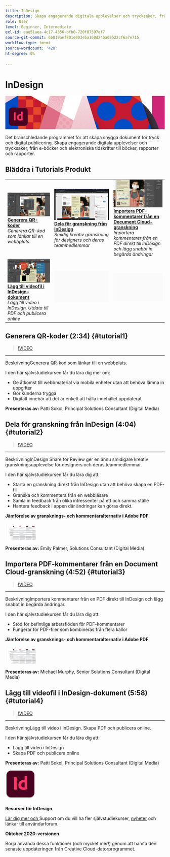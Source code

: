 ```yaml
---
title: InDesign
description: Skapa engagerande digitala upplevelser och trycksaker, från e-böcker och elektroniska tidskrifter till böcker, rapporter och rapporter
role: User
level: Beginner, Intermediate
exl-id: eae51aea-4c17-4356-bfb0-720f87597ef7
source-git-commit: 6b819aef801e003e5a160d24ba69522cf6a7e715
workflow-type: tm+mt
source-wordcount: '428'
ht-degree: 0%

---
```


# InDesign

![Hero Image-självstudiekurs](../assets/InDesign.jpg)

Det branschledande programmet för att skapa snygga dokument för tryck och digital publicering. Skapa engagerande digitala upplevelser och trycksaker, från e-böcker och elektroniska tidskrifter till böcker, rapporter och rapporter.

## Bläddra i Tutorials Produkt

<table style="table-layout:fixed">
<tr>
 <td>
    <a href="indesign.md#tutorial1">
        <img alt="Generera QR-koder" src="../assets/InDesign_qrCodes_sokol_thumbnail.jpg" />
    </a>
    <div>
    <a href="indesign.md#tutorial1"><strong>Generera QR-koder</strong></a>
    </div>
    <em>Generera QR-kod som länkar till en webbplats</em>
    <br>
  </td>
  <td>
   <a href="indesign.md#tutorial2">
      <img alt="Dela för granskning från InDesign" src="../assets/indesign_shareforreview_palmer_thumbnail.jpg" />
   </a>
    <div>
   <a href="indesign.md#tutorial2"><strong>Dela för granskning från InDesign</strong></a>
    </div>
    <em>Smidig kreativ granskning för designers och deras teammedlemmar</em>
    <br>
  </td>
  <td>
    <a href="indesign.md#tutorial3">
        <img alt="Importera PDF-kommentarer från ett dokument 
Molngranskning" src="../assets/indesign_pdfcomments_murphy_thumbnail.jpg" />
    </a>
    <div>
    <a href="indesign.md#tutorial3"><strong>Importera PDF-kommentarer från en Document Cloud-granskning</strong></a>
    </div>
    <em>Importera kommentarer från en PDF direkt till InDesign och lägg snabbt in begärda ändringar</em>
    <br>
  </td>
</tr>
<tr>
<td>
   <a href="indesign.md#tutorial4">
      <img alt="Lägg till videofil i InDesign-dokument" src="../assets/indesign_video_sokol_thumbnail.jpg" />
   </a>
    <div>
   <a href="indesign.md#tutorial4"><strong>Lägg till videofil i InDesign-dokument</strong></a>
    </div>
    <em>Lägg till video i InDesign. Utdata till PDF och publicera online</em>
    <br>
  </td>
 <td>
    <img alt="Avstånd" src="../assets/Gray_thumbnail.png" />
    <div>
    <br>
 </td>
 <td>
    <img alt="Avstånd" src="../assets/Gray_thumbnail.png" />
    <div>
    <br>
 </td>
</tr>
</table>

## Generera QR-koder (2:34) {#tutorial1}

>[!VIDEO](https://video.tv.adobe.com/v/326818?hidetitle=true)

****
BeskrivningGenerera QR-kod som länkar till en webbplats.

I den här självstudiekursen får du lära dig mer om:
* Ge åtkomst till webbmaterial via mobila enheter utan att behöva lämna in uppgifter
* Gör kunderna trygga
* Digitalt innebär att det är enkelt att hålla innehållet uppdaterat

**Presenteras av:**
Patti Sokol, Principal Solutions Consultant (Digital Media)

## Dela för granskning från InDesign (4:04) {#tutorial2}

>[!VIDEO](https://video.tv.adobe.com/v/326824?hidetitle=true)

****
BeskrivningInDesign Share for Review ger en ännu smidigare kreativ granskningsupplevelse för designers och deras teammedlemmar.

I den här självstudiekursen får du lära dig att:
* Starta en granskning direkt från InDesign utan att behöva skapa en PDF-fil
* Granska och kommentera från en webbläsare
* Samla in feedback från olika intressenter på ett och samma ställe
* Hantera feedback i appen där ändringar kan göras direkt.

**Jämförelse av gransknings- och kommentaralternativ i Adobe PDF**

[![Jämförelsebild](../assets/ComparisonPDF_thumbnail_96.png)](../assets/Adobe_Review_and_Comment_Comparisons.pdf)

**Presenteras av:**
Emily Palmer, Solutions Consultant (Digital Media)

## Importera PDF-kommentarer från en Document Cloud-granskning (4:52) {#tutorial3}

>[!VIDEO](https://video.tv.adobe.com/v/326959?hidetitle=true)

****
BeskrivningImportera kommentarer från en PDF direkt till InDesign och lägg snabbt in begärda ändringar.

I den här självstudiekursen får du lära dig att:
* Stöd för befintliga arbetsflöden för PDF-kommentarer
* Fungerar för PDF-filer som kombineras från flera källor

**Jämförelse av gransknings- och kommentaralternativ i Adobe PDF**

[![Jämförelsebild](../assets/ComparisonPDF_thumbnail_96.png)](../assets/Adobe_Review_and_Comment_Comparisons.pdf)

**Presenteras av:**
Michael Murphy, Senior Solutions Consultant (Digital Media)

## Lägg till videofil i InDesign-dokument (5:58) {#tutorial4}

>[!VIDEO](https://video.tv.adobe.com/v/326757?hidetitle=true)

****
BeskrivningLägg till video i InDesign. Skapa PDF och publicera online.

I den här självstudiekursen får du lära dig att:
* Lägg till video i InDesign
* Skapa PDF och publicera online

**Presenteras av:**
Patti Sokol, Principal Solutions Consultant (Digital Media)

![InDesignLogo](../assets/id_appicon_96.png)

**Resurser för InDesign**

[Lär dig mer och ](https://helpx.adobe.com/support/indesign.html) Support om du vill ha fler självstudiekurser,  [nyheter](https://helpx.adobe.com/indesign/user-guide.html/indesign/using/whats-new.ug.html) och länkar till användarforum.

**Oktober 2020-versionen**

Börja använda dessa funktioner (och mycket mer!) genom att hämta den senaste uppdateringen från Creative Cloud-datorprogrammet.
